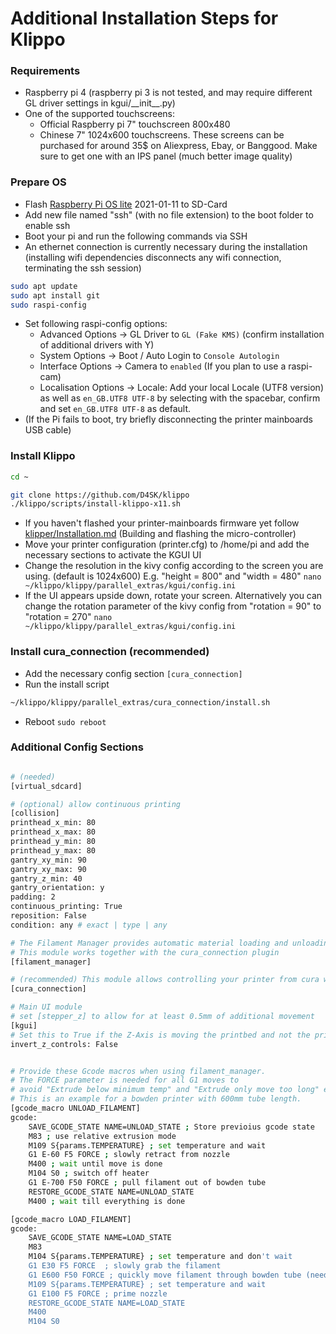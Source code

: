 Additional Installation Steps for Klippo
==================


### Requirements ###
* Raspberry pi 4 (raspberry pi 3 is not tested, and may require different GL driver settings in kgui/\_\_init\_\_.py)
* One of the supported touchscreens:
   - Official Raspberry pi 7" touchscreen 800x480
   - Chinese 7" 1024x600 touchscreens. These screens can be purchased for around 35$ on Aliexpress, Ebay, or Banggood. Make sure to get one with an IPS panel (much better image quality)

### Prepare OS ###
- Flash [Raspberry Pi OS lite](https://www.raspberrypi.org/software/operating-systems/) 2021-01-11 to SD-Card
- Add new file named "ssh" (with no file extension) to the boot folder to enable ssh
- Boot your pi and run the following commands via SSH
- An ethernet connection is currently necessary during the installation (installing wifi dependencies disconnects any wifi connection, terminating the ssh session)

```bash
sudo apt update
sudo apt install git
sudo raspi-config
```
- Set following raspi-config options:
   - Advanced Options -> GL Driver to `GL (Fake KMS)` (confirm installation of additional drivers with Y)
   - System Options -> Boot / Auto Login to `Console Autologin`
   - Interface Options -> Camera to `enabled` (If you plan to use a raspi-cam)
   - Localisation Options -> Locale: Add your local Locale (UTF8 version) as well as `en_GB.UTF8 UTF-8` by selecting with the spacebar, confirm and set `en_GB.UTF8 UTF-8` as default.
- (If the Pi fails to boot, try briefly disconnecting the printer mainboards USB cable)

### Install Klippo ###
```bash
cd ~

git clone https://github.com/D4SK/klippo
./klippo/scripts/install-klippo-x11.sh
```

- If you haven't flashed your printer-mainboards firmware yet follow [klipper/Installation.md](https://github.com/D4SK/klippo/blob/master/docs/Installation.md) (Building and flashing the micro-controller)
- Move your printer configuration (printer.cfg) to /home/pi and add the necessary sections to activate the KGUI UI
- Change the resolution in the kivy config according to the screen you are using. (default is 1024x600) E.g. "height = 800" and "width = 480" ```nano ~/klippo/klippy/parallel_extras/kgui/config.ini```
- If the UI appears upside down, rotate your screen. Alternatively you can change the rotation parameter of the kivy config from "rotation = 90" to "rotation = 270" ```nano ~/klippo/klippy/parallel_extras/kgui/config.ini```

### Install cura_connection (recommended) ###
- Add the necessary config section ```[cura_connection]```
- Run the install script
```bash
~/klippo/klippy/parallel_extras/cura_connection/install.sh
```


- Reboot ``` sudo reboot  ```


### Additional Config Sections ###
```bash

# (needed)
[virtual_sdcard]

# (optional) allow continuous printing
[collision]
printhead_x_min: 80
printhead_x_max: 80
printhead_y_min: 80
printhead_y_max: 80
gantry_xy_min: 90
gantry_xy_max: 90
gantry_z_min: 40
gantry_orientation: y
padding: 2
continuous_printing: True
reposition: False
condition: any # exact | type | any

# The Filament Manager provides automatic material loading and unloading, and tracking of material usage and type.
# This module works together with the cura_connection plugin
[filament_manager]

# (recommended) This module allows controlling your printer from cura within the local network
[cura_connection]

# Main UI module 
# set [stepper_z] to allow for at least 0.5mm of additional movement
[kgui]
# Set this to True if the Z-Axis is moving the printbed and not the printhead (e.g. for Ultimaker style printers)
invert_z_controls: False


# Provide these Gcode macros when using filament_manager.
# The FORCE parameter is needed for all G1 moves to 
# avoid "Extrude below minimum temp" and "Extrude only move too long" errors.
# This is an example for a bowden printer with 600mm tube length.
[gcode_macro UNLOAD_FILAMENT]
gcode:
    SAVE_GCODE_STATE NAME=UNLOAD_STATE ; Store previoius gcode state
    M83 ; use relative extrusion mode
    M109 S{params.TEMPERATURE} ; set temperature and wait
    G1 E-60 F5 FORCE ; slowly retract from nozzle
    M400 ; wait until move is done
    M104 S0 ; switch off heater
    G1 E-700 F50 FORCE ; pull filament out of bowden tube
    RESTORE_GCODE_STATE NAME=UNLOAD_STATE
    M400 ; wait till everything is done

[gcode_macro LOAD_FILAMENT]
gcode:
    SAVE_GCODE_STATE NAME=LOAD_STATE
    M83
    M104 S{params.TEMPERATURE} ; set temperature and don't wait
    G1 E30 F5 FORCE  ; slowly grab the filament
    G1 E600 F50 FORCE ; quickly move filament through bowden tube (needs to be at least this length!)
    M109 S{params.TEMPERATURE} ; set temperature and wait
    G1 E100 F5 FORCE ; prime nozzle
    RESTORE_GCODE_STATE NAME=LOAD_STATE
    M400
    M104 S0
```
